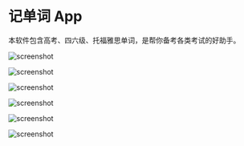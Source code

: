 记单词 App
======
本软件包含高考、四六级、托福雅思单词，是帮你备考各类考试的好助手。

![screenshot](https://github.com/isuperqiang/Word/blob/master/screenshot/Screenshot_2016-03-14-21-22-34_com.silence.word.png)

![screenshot](https://github.com/isuperqiang/Word/blob/master/screenshot/Screenshot_2016-03-19-17-50-19_com.silence.word.png)

![screenshot](https://github.com/isuperqiang/Word/blob/master/screenshot/Screenshot_2016-03-19-17-50-26_com.silence.word.png)

![screenshot](https://github.com/isuperqiang/Word/blob/master/screenshot/Screenshot_2016-03-19-17-50-34_com.silence.word.png)

![screenshot](https://github.com/isuperqiang/Word/blob/master/screenshot/Screenshot_2016-03-19-17-51-17_com.silence.word.png)

![screenshot](https://github.com/isuperqiang/Word/blob/master/screenshot/Screenshot_2016-03-19-17-50-19_com.silence.word.png)
